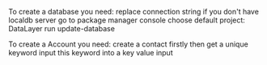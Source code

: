 To create a database you need:
replace connection string if you don't have localdb server
go to package manager console
choose default project: DataLayer
run update-database

To create a Account you need:
create a contact firstly
then get a unique keyword
input this keyword into a key value input
